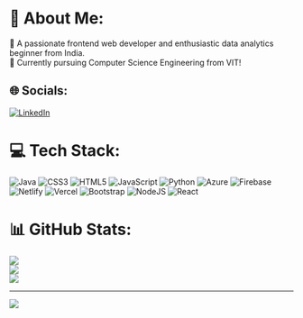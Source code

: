 # 💫 About Me:
🔭 A passionate frontend web developer and enthusiastic data analytics beginner from India.<br>🌱 Currently pursuing Computer Science Engineering from VIT!<br> 

  
## 🌐 Socials:
[![LinkedIn](https://img.shields.io/badge/LinkedIn-%230077B5.svg?logo=linkedin&logoColor=white)](https://linkedin.com/in/aryanojha) 

# 💻 Tech Stack:
![Java](https://img.shields.io/badge/java-%23ED8B00.svg?style=flat&logo=java&logoColor=white) ![CSS3](https://img.shields.io/badge/css3-%231572B6.svg?style=flat&logo=css3&logoColor=white) ![HTML5](https://img.shields.io/badge/html5-%23E34F26.svg?style=flat&logo=html5&logoColor=white) ![JavaScript](https://img.shields.io/badge/javascript-%23323330.svg?style=flat&logo=javascript&logoColor=%23F7DF1E) ![Python](https://img.shields.io/badge/python-3670A0?style=flat&logo=python&logoColor=ffdd54) ![Azure](https://img.shields.io/badge/azure-%230072C6.svg?style=flat&logo=azure-devops&logoColor=white) ![Firebase](https://img.shields.io/badge/firebase-%23039BE5.svg?style=flat&logo=firebase) ![Netlify](https://img.shields.io/badge/netlify-%23000000.svg?style=flat&logo=netlify&logoColor=#00C7B7) ![Vercel](https://img.shields.io/badge/vercel-%23000000.svg?style=flat&logo=vercel&logoColor=white) ![Bootstrap](https://img.shields.io/badge/bootstrap-%23563D7C.svg?style=flat&logo=bootstrap&logoColor=white) ![NodeJS](https://img.shields.io/badge/node.js-6DA55F?style=flat&logo=node.js&logoColor=white) ![React](https://img.shields.io/badge/react-%2320232a.svg?style=flat&logo=react&logoColor=%2361DAFB) 
# 📊 GitHub Stats:
![](https://github-readme-stats.vercel.app/api?username=aryanojha1&theme=default&hide_border=false&include_all_commits=true&count_private=true)<br/>
![](https://github-readme-streak-stats.herokuapp.com/?user=aryanojha1&theme=default&hide_border=false)<br/>
![](https://github-readme-stats.vercel.app/api/top-langs/?username=aryanojha1&theme=default&hide_border=false&include_all_commits=true&count_private=true&layout=compact)

---
[![](https://visitcount.itsvg.in/api?id=aryanojha1&icon=0&color=0)](https://visitcount.itsvg.in)

<!-- Proudly created with GPRM ( https://gprm.itsvg.in ) -->

